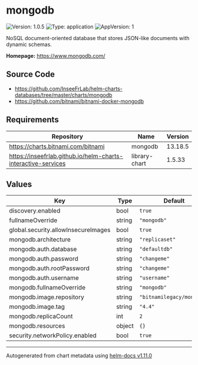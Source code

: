 # mongodb

![Version: 1.0.5](https://img.shields.io/badge/Version-1.0.5-informational?style=flat-square) ![Type: application](https://img.shields.io/badge/Type-application-informational?style=flat-square) ![AppVersion: 1](https://img.shields.io/badge/AppVersion-1-informational?style=flat-square)

NoSQL document-oriented database that stores JSON-like documents with dynamic schemas.

**Homepage:** <https://www.mongodb.com/>

## Source Code

* <https://github.com/InseeFrLab/helm-charts-databases/tree/master/charts/mongodb>
* <https://github.com/bitnami/bitnami-docker-mongodb>

## Requirements

| Repository | Name | Version |
|------------|------|---------|
| https://charts.bitnami.com/bitnami | mongodb | 13.18.5 |
| https://inseefrlab.github.io/helm-charts-interactive-services | library-chart | 1.5.33 |

## Values

| Key | Type | Default | Description |
|-----|------|---------|-------------|
| discovery.enabled | bool | `true` |  |
| fullnameOverride | string | `"mongodb"` |  |
| global.security.allowInsecureImages | bool | `true` |  |
| mongodb.architecture | string | `"replicaset"` |  |
| mongodb.auth.database | string | `"defaultdb"` |  |
| mongodb.auth.password | string | `"changeme"` |  |
| mongodb.auth.rootPassword | string | `"changeme"` |  |
| mongodb.auth.username | string | `"username"` |  |
| mongodb.fullnameOverride | string | `"mongodb"` |  |
| mongodb.image.repository | string | `"bitnamilegacy/mongodb"` |  |
| mongodb.image.tag | string | `"4.4"` |  |
| mongodb.replicaCount | int | `2` |  |
| mongodb.resources | object | `{}` |  |
| security.networkPolicy.enabled | bool | `true` |  |

----------------------------------------------
Autogenerated from chart metadata using [helm-docs v1.11.0](https://github.com/norwoodj/helm-docs/releases/v1.11.0)
